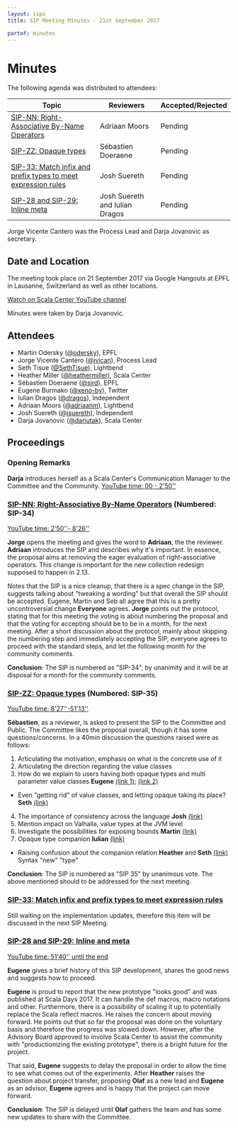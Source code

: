 ```yaml
---
layout: sips
title: SIP Meeting Minutes - 21st September 2017

partof: minutes
---
```


# Minutes

The following agenda was distributed to attendees:

|Topic|Reviewers| Accepted/Rejected |
| --- | --- | --- |
| [SIP-NN: Right-Associative By-Name Operators](http://docs.scala-lang.org/sips/right-associative-by-name-operators.html) | Adriaan Moors | Pending |
| [SIP-ZZ: Opaque types](http://docs.scala-lang.org/sips/opaque-types.html) | Sébastien Doeraene | Pending |
| [SIP-33: Match infix and prefix types to meet expression rules](http://docs.scala-lang.org/sips/make-types-behave-like-expressions.html)| Josh Suereth | Pending |
|[SIP-28 and SIP-29: Inline meta](http://docs.scala-lang.org/sips/inline-meta.html)|Josh Suereth and Iulian Dragos| Pending |

Jorge Vicente Cantero was the Process Lead and Darja Jovanovic as secretary.

## Date and Location
The meeting took place on 21 September 2017 via Google Hangouts at EPFL in Lausanne, Switzerland as well as other locations.

[Watch on Scala Center YouTube channel](https://youtu.be/yzTpVbTUj18)

Minutes were taken by Darja Jovanovic.

## Attendees

* Martin Odersky ([@odersky](https://github.com/odersky)), EPFL
* Jorge Vicente Cantero ([@jvican](https://github.com/jvican)), Process Lead
* Seth Tisue ([@SethTisue](https://github.com/SethTisue)), Lightbend
* Heather Miller ([@heathermiller](https://github.com/heathermiller)), Scala Center
* Sébastien Doeraene ([@sjrd](https://github.com/sjrd)), EPFL
* Eugene Burmako ([@xeno-by](https://github.com/xeno-by)), Twitter
* Iulian Dragos ([@dragos](https://github.com/dragos)), Independent
* Adriaan Moors ([@adriaanm](https://github.com/adriaanm)), Lightbend
* Josh Suereth ([@jsuereth](https://github.com/jsuereth)), Independent
* Darja Jovanovic ([@darjutak](https://github.com/darjutak)), Scala Center



## Proceedings
### Opening Remarks


**Darja** introduces herself as a Scala Center's Communication Manager to the Committee and the Community.
[YouTube time: 00 - 2'50''](https://youtu.be/yzTpVbTUj18)

### [SIP-NN: Right-Associative By-Name Operators](http://docs.scala-lang.org/sips/right-associative-by-name-operators.html) (Numbered: SIP-34)
[YouTube time: 2'50''- 8'26''](https://youtu.be/yzTpVbTUj18?t=169)

**Jorge** opens the meeting and gives the word to **Adriaan**, the the reviewer.
**Adriaan** introduces the SIP and describes why it's important. In essence, the proposal aims at removing the eager evaluation of right-associative operators. This change is important for the new collection redesign supposed to happen in 2.13.

Notes that the SIP is a nice cleanup, that there is a spec change in the SIP, suggests talking about "tweaking a wording" but that overall the SIP should be accepted.
Eugene, Martin and Seb all agree that this is a pretty uncontroversial change
**Everyone** agrees.
**Jorge** points out the protocol, stating that for this meeting the voting is about numbering the proposal and that the voting for accepting should be to be in a month, for the next meeting.
After a short discussion about the protocol, mainly about skipping the numbering step and immediately accepting the SIP, everyone agrees to proceed with the standard steps, and let the following month for the community comments.

**Conclusion**: The SIP is numbered as "SIP-34", by unanimity and it will be at disposal for a month for the community comments.

### [SIP-ZZ: Opaque types](http://docs.scala-lang.org/sips/opaque-types.html) (Numbered: SIP-35)
[YouTube time: 8'27''-51'13''](https://youtu.be/yzTpVbTUj18?t=507)

**Sébastien**, as a reviewer, is asked to present the SIP to the Committee and Public.
The Committee likes the proposal overall, though it has some questions/concerns.
In a 40min discussion the questions raised were as follows:

1. Articulating the motivation, emphasis on what is the concrete use of it
2. Articulating the direction regarding the value classes
3. How do we explain to users having both opaque types and multi parameter value classes **Eugene** [(link 1)](https://youtu.be/yzTpVbTUj18?t=1005); [(link 2)](https://youtu.be/yzTpVbTUj18?t=1094)
- Even "getting rid" of value classes, and letting opaque taking its place? **Seth** [(link)](https://youtu.be/yzTpVbTUj18?t=1753)
4. The importance of consistency across the language **Josh** [(link)](https://youtu.be/yzTpVbTUj18?t=1442)
5. Mention impact on Valhalla, value types at the JVM level
6. Investigate the possibilities for exposing bounds **Martin** [(link)](https://youtu.be/yzTpVbTUj18?t=2092)
7. Opaque type companion **Iulian** [(link)](https://youtu.be/yzTpVbTUj18?t=788)
- Raising confusion about the companion relation **Heather** and **Seth** [(link)](https://youtu.be/yzTpVbTUj18?t=1545)
Syntax "new" "type"


**Conclusion**: The SIP is numbered as "SIP 35" by unanimous vote. The above mentioned should to be addressed for the next meeting.


### [SIP-33: Match infix and prefix types to meet expression rules](http://docs.scala-lang.org/sips/make-types-behave-like-expressions.html)

Still waiting on the implementation updates, therefore this item will be discussed in the next SIP Meeting.

### [SIP-28 and SIP-29: Inline and meta](http://docs.scala-lang.org/sips/inline-meta.html)
[YouTube time: 51'40'' until the end](https://youtu.be/yzTpVbTUj18?t=3100)

**Eugene** gives a brief history of this SIP development, shares the good news and suggests how to proceed.

**Eugene** is proud to report that the new prototype "looks good" and was published at Scala Days 2017. It can handle the def macros, macro notations and other.
Furthermore, there is a possibility of scaling it up to potentially replace the Scala reflect macros.
He raises the concern about moving forward.
He points out that so far the proposal was done on the voluntary basis and therefore the progress was slowed down.
However, after the Advisory Board approved to involve Scala Center to assist the community with "productionizing the existing prototype", there is a bright future for the project.

That said, **Eugene** suggests to delay the proposal in order to allow the time to see what comes out of the experiments.
After **Heather** raises the question about project transfer, proposing **Olaf** as a new lead and **Eugene** as an advisor, **Eugene** agrees and is happy that the project can move forward.

**Conclusion**: The SIP is delayed until **Olaf** gathers the team and has some new updates to share with the Committee.
